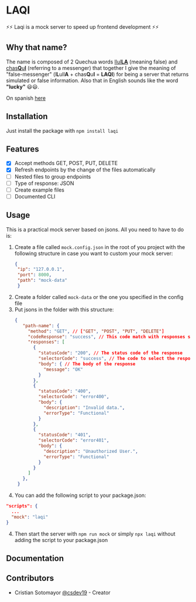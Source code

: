 # LAQI

⚡⚡ Laqi is a mock server to speed up frontend development ⚡⚡

## Why that name?

The name is composed of 2 Quechua words [llul**LA**](https://es.glosbe.com/quz/es/llulla) (meaning false) and [chas**Q**u**I**](https://es.glosbe.com/qu/es/chaski) (referring to a messenger) that together I give the meaning of "false-messenger" (l**L**ull**A** + chas**Q**u**I** = **LAQI**) for being a server that returns simulated or false information. Also that in English sounds like the word **"lucky"** 😃😃.

On spanish [here](documentacion/name.md)

## Installation

Just install the package with `npm install laqi`


## Features

- [x] Accept methods GET, POST, PUT, DELETE
- [x] Refresh endpoints by the change of the files automatically
- [ ] Nested files to group endpoints
- [ ] Type of response: JSON
- [ ] Create example files
- [ ] Documented CLI

## Usage

This is a practical mock server based on jsons. All you need to have to do is:

1. Create a file called `mock.config.json` in the root of you project with the following structure in case you want to custom your mock server:
   ```json
   {
    "ip": "127.0.0.1",
    "port": 8000,
    "path": "mock-data"
    }
   ```
2. Create a folder called `mock-data` or the one you specified in the config file
3. Put jsons in the folder with this structure:
   ```json
   {
      "path-name": {
        "method": "GET", // ["GET", "POST", "PUT", "DELETE"]
        "codeResponse": "success", // This code match with responses selectorCode item
        "responses": [
          {
            "statusCode": "200", // The status code of the response
            "selectorCode": "success", // The code to select the response
            "body": { // The body of the response
              "message": "OK"
            }
          },
          {
            "statusCode": "400",
            "selectorCode": "error400",
            "body": {
              "description": "Invalid data.",
              "errorType": "Functional"
            }
          },
          {
            "statusCode": "401",
            "selectorCode": "error401",
            "body": {
              "description": "Unauthorized User.",
              "errorType": "Functional"
            }
          }
        ]
      },
    }
   ```
5. You can add the following script to your package.json:
  ```json
  "scripts": {
    ...
    "mock": "laqi"
  }
   ```
4. Then start the server with `npm run mock` or simply `npx laqi` without adding the script to your package.json

## Documentation



## Contributors

- Cristian Sotomayor [@csdev19](https://github.com/csdev19) - Creator


